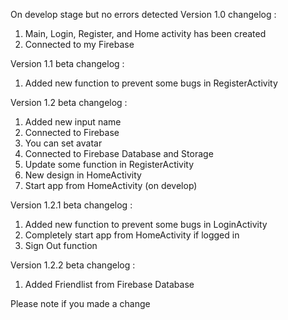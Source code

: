 On develop stage but no errors detected
Version 1.0 changelog :
1. Main, Login, Register, and Home activity has been created
2. Connected to my Firebase

Version 1.1 beta changelog :
1. Added new function to prevent some bugs in RegisterActivity

Version 1.2 beta changelog :
1. Added new input name
2. Connected to Firebase
3. You can set avatar
4. Connected to Firebase Database and Storage
5. Update some function in RegisterActivity
6. New design in HomeActivity
7. Start app from HomeActivity (on develop)

Version 1.2.1 beta changelog :
1. Added new function to prevent some bugs in LoginActivity
2. Completely start app from HomeActivity if logged in
3. Sign Out function

Version 1.2.2 beta changelog :
1. Added Friendlist from Firebase Database

Please note if you made a change
